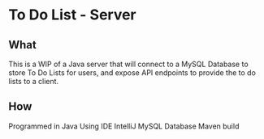 # To Do List - Server

## What

This is a WIP of a Java server that will connect to a MySQL Database to store To Do Lists for users, and expose API endpoints to provide the to do lists to a client.

## How

Programmed in Java
Using IDE IntelliJ
MySQL Database
Maven build
